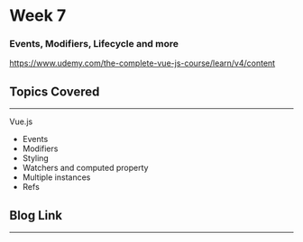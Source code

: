 # Week 7
### Events, Modifiers, Lifecycle and more
https://www.udemy.com/the-complete-vue-js-course/learn/v4/content


## Topics Covered 
---
Vue.js
  - Events
  - Modifiers
  - Styling
  - Watchers and computed property
  - Multiple instances
  - Refs

## Blog Link
---